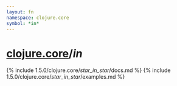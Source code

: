 ```yaml
---
layout: fn
namespace: clojure.core
symbol: *in*
---
```


# [clojure.core](../)/*in*

{% include 1.5.0/clojure.core/_star_in_star_/docs.md %}
{% include 1.5.0/clojure.core/_star_in_star_/examples.md %}


